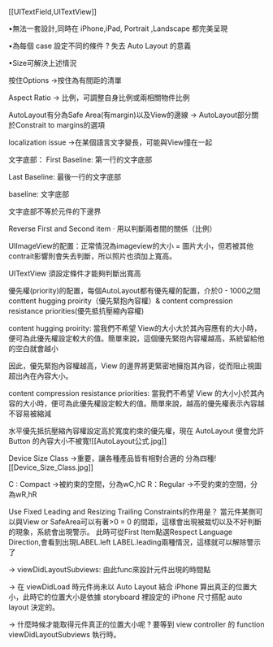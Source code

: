 [[UITextField,UITextView]]

•無法一套設計,同時在 iPhone,iPad,
Portrait ,Landscape 都完美呈現

•為每個 case 設定不同的條件 ?
失去 Auto Layout 的意義

•Size可解決上述情況

按住Options ->按住為有間距的清單


Aspect Ratio -> 比例，可調整自身比例或兩相關物件比例

AutoLayout有分為Safe Area(有margin)以及View的邊線 -> AutoLayout部分關於Constrait to margins的選項

localization issue ->在某個語言文字變長，可能與View撞在一起

文字底部：
First Baseline: 第一行的文字底部

Last Baseline: 最後一行的文字底部

baseline: 文字底部

文字底部不等於元件的下邊界


Reverse First and Second item
	· 用以判斷兩者間的關係（比例）
	
UIImageView的配置：正常情況為imageview的大小 = 圖片大小，但若被其他contrait影響則會失去判斷，所以照片也須加上寬高。

UITextView	須設定條件才能夠判斷出寬高


優先權(priority)的配置，每個AutoLayout都有優先權的配置，介於0 - 1000之間
conttent hugging proirity（優先緊抱內容權）& content compression resistance priorities(優先抵抗壓縮內容權)

content hugging proirity:
當我們不希望 View的大小大於其內容應有的大小時，便可為此優先權設定較大的值。簡單來說，這個優先緊抱內容權越高，系統留給他的空白就會越小

因此，優先緊抱內容權越高，View 的邊界將更緊密地擁抱其內容，從而阻止視圖超出內在內容大小。


content compression resistance priorities:
當我們不希望 View 的大小小於其內容的大小時，便可為此優先權設定較大的值。簡單來說，越高的優先權表示內容越不容易被縮減

水平優先抵抗壓縮內容權設定高於寬度約束的優先權，現在 AutoLayout 便會允許 Button 的內容大小不被寬![[AutoLayout公式.jpg]]


Device Size Class ->重要，讓各種產品皆有相對合適的
分為四種![[Device_Size_Class.jpg]]

C : Compact ->被約束的空間，分為wC,hC
R：Regular ->不受約束的空間，分為wR,hR

Use Fixed Leading and Resizing Trailing Constraints的作用是？
當元件某側可以與View or SafeArea可以有著>0 = 0 的間距，這樣會出現被裁切以及不好判斷的現象，系統會出現警示。
此時可從First Item點選Respect Language Direction,會看到出現LABEL.left LABEL.leading兩種情況，這樣就可以解除警示了



-> viewDidLayoutSubviews: 由此func來設計元件出現的時間點
 
 -> 在 viewDidLoad 時元件尚未以 Auto Layout 結合 iPhone 算出真正的位置大小，此時它的位置大小是依據 storyboard 裡設定的 iPhone 尺寸搭配 auto layout 決定的。

-> 什麼時候才能取得元件真正的位置大小呢 ?
		要等到 view controller 的 function viewDidLayoutSubviews 執行時。
		

	